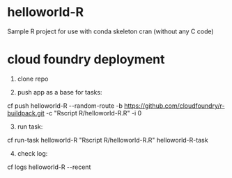# helloworld-R
Sample R project for use with conda skeleton cran (without any C code)

# cloud foundry deployment

1. clone repo

2. push app as a base for tasks:

cf push helloworld-R --random-route -b https://github.com/cloudfoundry/r-buildpack.git -c "Rscript R/helloworld-R.R" -i 0

3. run task:

cf run-task helloworld-R "Rscript R/helloworld-R.R" helloworld-R-task

4. check log:

cf logs helloworld-R --recent
